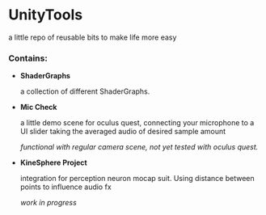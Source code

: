 # UnityTools
a little repo of reusable bits to make life more easy 

### Contains: 
 
 - **ShaderGraphs**
 
    a collection of different ShaderGraphs.  

 - **Mic Check** 

    a little demo scene for oculus quest, connecting your microphone to a UI slider taking the averaged audio of desired sample amount 
   
   *functional with regular camera scene, not yet tested with oculus quest.* 

- **KineSphere Project**

   integration for perception neuron mocap suit. Using distance between points to influence audio fx
   
   *work in progress* 
